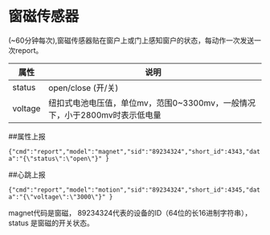 # 窗磁传感器

(~60分钟每次),窗磁传感器贴在窗户上或门上感知窗户的状态，每动作一次发送一次report。

| 属性 | 说明 |
| -- | -- |
| status | open/close  (开/关) |
| voltage | 纽扣式电池电压值，单位mv，范围0~3300mv，一般情况下，小于2800mv时表示低电量 |

##属性上报

```{"cmd":"report","model":"magnet","sid":"89234324","short_id":4343,"data":"{\"status\":\"open\"}" }```

##心跳上报

```{"cmd":"report","model":"motion","sid":"89234324","short_id":4345,"data":"{\"voltage\":\"3000\"}" }```

magnet代码是窗磁， 89234324代表的设备的ID（64位的长16进制字符串），status 是窗磁的开关状态。





